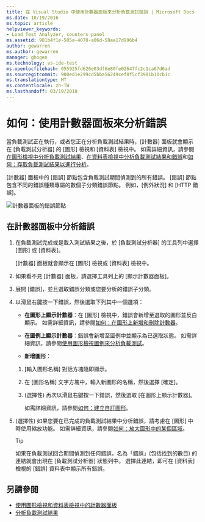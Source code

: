 ```yaml
---
title: 在 Visual Studio 中使用計數器面板來分析負載測試錯誤 | Microsoft Docs
ms.date: 10/19/2016
ms.topic: article
helpviewer_keywords:
- Load Test Analyzer, counters panel
ms.assetid: 981b4f1e-505a-4078-a06d-58ae17d996b4
author: gewarren
ms.author: gewarren
manager: ghogen
ms.technology: vs-ide-test
ms.openlocfilehash: 055925fd626e03df6e80fe02647fc2c1ca67d6ad
ms.sourcegitcommit: 900ed1e299cd5bba56249cef8f5cf3981b10cb1c
ms.translationtype: HT
ms.contentlocale: zh-TW
ms.lasthandoff: 03/19/2018
---
```

# <a name="how-to-analyze-errors-using-the-counters-panel"></a>如何：使用計數器面板來分析錯誤

當負載測試正在執行，或者您正在分析負載測試結果時，[計數器] 面板就會顯示在 [負載測試分析器] 的 [圖形] 檢視和 [資料表] 檢視中。 如需詳細資訊，請參閱[在圖形檢視中分析負載測試結果](../test/analyze-load-test-results-in-the-graphs-view.md)、[在資料表檢視中分析負載測試結果和錯誤](../test/analyze-load-test-results-and-errors-in-the-tables-view.md)和[如何：存取負載測試結果以進行分析](../test/how-to-access-load-test-results-for-analysis.md)。

 [計數器] 面板中的 [錯誤] 節點包含負載測試期間偵測到的所有錯誤。 [錯誤] 節點包含不同的錯誤種類專屬的數個子分類錯誤節點。 例如，[例外狀況] 和 [HTTP 錯誤]。

 ![計數器面板的錯誤節點](../test/media/ltest_errornode.png "LTest_ErrorNode")

## <a name="to-analyze-errors-in-the-counters-panel"></a>在計數器面板中分析錯誤

1.  在負載測試完成或是載入測試結果之後，於 [負載測試分析器] 的工具列中選擇 [圖形] 或 [資料表]。

     [計數器] 面板就會顯示在 [圖形] 檢視或 [資料表] 檢視中。

2.  如果看不見 [計數器] 面板，請選擇工具列上的 [顯示計數器面板]。

3.  展開 [錯誤]，並且選取錯誤分類或您要分析的錯誤子分類。

4.  以滑鼠右鍵按一下錯誤，然後選取下列其中一個選項：

    -   **在圖形上顯示計數器**：在 [圖形] 檢視中，錯誤會新增至選取的圖形並反白顯示。 如需詳細資訊，請參閱[如何：在圖形上新增和刪除計數器](../test/how-to-add-and-delete-counters-on-graphs-in-load-test-results.md)。

    -   **在圖例上顯示計數器**：錯誤會新增至圖例中並顯示為已選取狀態。 如需詳細資訊，請參閱[使用圖形檢視圖例來分析負載測試](../test/use-the-graphs-view-legend-to-analyze-load-tests.md)。

    -   **新增圖形**：

    1.  [輸入圖形名稱] 對話方塊隨即顯示。

    2.  在 [圖形名稱] 文字方塊中，輸入新圖形的名稱，然後選擇 [確定]。

    3.  (選擇性) 再次以滑鼠右鍵按一下錯誤，然後選取 [在圖形上顯示計數器]。

         如需詳細資訊，請參閱[如何：建立自訂圖形](../test/how-to-create-custom-graphs-in-load-test-results.md)。

5.  (選擇性) 如果您要在已完成的負載測試結果中分析錯誤，請考慮在 [圖形] 中時使用縮放功能。 如需詳細資訊，請參閱[如何：放大圖形中的某個區域](../test/how-to-zoom-in-on-a-region-of-the-graph-in-load-test-results.md)。

    > [!TIP]
    > 如果在負載測試回合期間偵測到任何錯誤，名為「錯誤」(包括找到的數目) 的連結就會出現在 [負載測試分析器] 狀態列中。 選擇此連結，即可在 [資料表] 檢視的 [錯誤] 資料表中顯示所有錯誤。

## <a name="see-also"></a>另請參閱

- [使用圖形檢視和資料表檢視中的計數器面板](../test/counters-panel-in-load-test-analyzer.md)
- [分析負載測試結果](../test/analyze-load-test-results-using-the-load-test-analyzer.md)